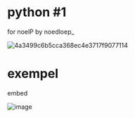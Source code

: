 # python #1
for noelP by noedloep_

![4a3499c6b5cca368ec4e3717f9077114](https://user-images.githubusercontent.com/80974924/116073340-929a0180-a690-11eb-88c9-93c5505e0563.gif)


# exempel
embed

![image](https://user-images.githubusercontent.com/80974924/116073108-4353d100-a690-11eb-800e-0943cd4bf5de.png)
